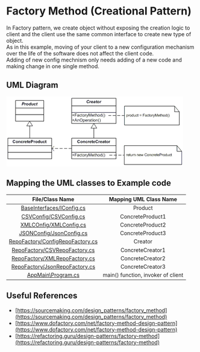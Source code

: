 # Factory Method (Creational Pattern)
In Factory pattern, we create object without exposing the creation logic to client and the client use the same common interface to create new type of object.
<br/>As in this example, moving of your client to a new configuration mechanism over the life of the software does not affect the client code. 
<br/>Adding of new config mechnism only needs adding of a new code and making change in one single method.

## UML Diagram
![plot](./factory.gif)

## Mapping the UML classes to Example code
| File/Class Name| Mapping UML Class Name  |
| :-----: | :-: |
| [BaseInterfaces/IConfig.cs](./BaseInterfaces/IConfig.cs)| Product |
| [CSVConfig/CSVConfig.cs](./CSVConfig/CSVConfig.cs)| ConcreteProduct1|
| [XMLCOnfig/XMLConfig.cs](./XMLConfig/XMLConfig.cs)| ConcreteProduct2|
| [JSONConfig/JsonConfig.cs](./JSonConfig/JsonConfig.cs)| ConcreteProduct3|
| [RepoFactory/ConfigRepoFactory.cs](./RepoFactory/ConfigRepoFactory.cs) | Creator |
| [RepoFactory/CSVRepoFactory.cs](./RepoFactory/CSVRepoFactory.cs)| ConcreteCreator1|
| [RepoFactory/XMLRepoFactory.cs](./RepoFactory/XMLRepoFactory.cs)| ConcreteCreator2|
| [RepoFactory/JsonRepoFactory.cs](./RepoFactory/JsonRepoFactory.cs)| ConcreteCreator3|
| [AppMain\Program.cs](./AppMain/Program.cs) | main() function, invoker of client |


## Useful References
- [https://sourcemaking.com/design_patterns/factory_method](https://sourcemaking.com/design_patterns/factory_method)
- [https://www.dofactory.com/net/factory-method-design-pattern](https://www.dofactory.com/net/factory-method-design-pattern)
- [https://refactoring.guru/design-patterns/factory-method](https://refactoring.guru/design-patterns/factory-method)
